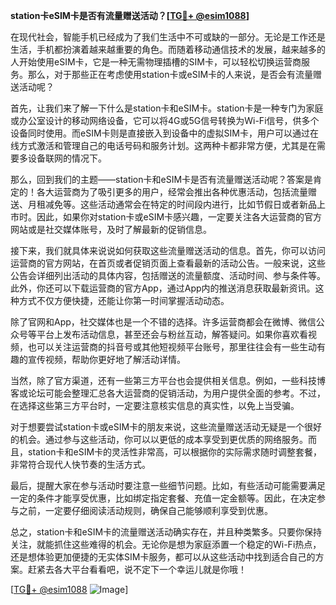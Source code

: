 **station卡eSIM卡是否有流量赠送活动？[[TG💪+ @esim1088](https://t.me/s/esim1088)]**

在现代社会，智能手机已经成为了我们生活中不可或缺的一部分。无论是工作还是生活，手机都扮演着越来越重要的角色。而随着移动通信技术的发展，越来越多的人开始使用eSIM卡，它是一种无需物理插槽的SIM卡，可以轻松切换运营商服务。那么，对于那些正在考虑使用station卡或eSIM卡的人来说，是否会有流量赠送活动呢？

首先，让我们来了解一下什么是station卡和eSIM卡。station卡是一种专门为家庭或办公室设计的移动网络设备，它可以将4G或5G信号转换为Wi-Fi信号，供多个设备同时使用。而eSIM卡则是直接嵌入到设备中的虚拟SIM卡，用户可以通过在线方式激活和管理自己的电话号码和服务计划。这两种卡都非常方便，尤其是在需要多设备联网的情况下。

那么，回到我们的主题——station卡和eSIM卡是否有流量赠送活动呢？答案是肯定的！各大运营商为了吸引更多的用户，经常会推出各种优惠活动，包括流量赠送、月租减免等。这些活动通常会在特定的时间段内进行，比如节假日或者新品上市时。因此，如果你对station卡或eSIM卡感兴趣，一定要关注各大运营商的官方网站或是社交媒体账号，及时了解最新的促销信息。

接下来，我们就具体来说说如何获取这些流量赠送活动的信息。首先，你可以访问运营商的官方网站，在首页或者促销页面上查看最新的活动公告。一般来说，这些公告会详细列出活动的具体内容，包括赠送的流量额度、活动时间、参与条件等。此外，你还可以下载运营商的官方App，通过App内的推送消息获取最新资讯。这种方式不仅方便快捷，还能让你第一时间掌握活动动态。

除了官网和App，社交媒体也是一个不错的选择。许多运营商都会在微博、微信公众号等平台上发布活动信息，甚至还会与粉丝互动，解答疑问。如果你喜欢看视频，也可以关注运营商的抖音号或其他短视频平台账号，那里往往会有一些生动有趣的宣传视频，帮助你更好地了解活动详情。

当然，除了官方渠道，还有一些第三方平台也会提供相关信息。例如，一些科技博客或论坛可能会整理汇总各大运营商的促销活动，为用户提供全面的参考。不过，在选择这些第三方平台时，一定要注意核实信息的真实性，以免上当受骗。

对于想要尝试station卡或eSIM卡的朋友来说，这些流量赠送活动无疑是一个很好的机会。通过参与这些活动，你可以以更低的成本享受到更优质的网络服务。而且，station卡和eSIM卡的灵活性非常高，可以根据你的实际需求随时调整套餐，非常符合现代人快节奏的生活方式。

最后，提醒大家在参与活动时要注意一些细节问题。比如，有些活动可能需要满足一定的条件才能享受优惠，比如绑定指定套餐、充值一定金额等。因此，在决定参与之前，一定要仔细阅读活动规则，确保自己能够顺利享受到优惠。

总之，station卡和eSIM卡的流量赠送活动确实存在，并且种类繁多。只要你保持关注，就能抓住这些难得的机会。无论你是想为家庭添置一个稳定的Wi-Fi热点，还是想体验更加便捷的无实体SIM卡服务，都可以从这些活动中找到适合自己的方案。赶紧去各大平台看看吧，说不定下一个幸运儿就是你哦！

[[TG💪+ @esim1088](https://t.me/s/esim1088) ![Image](https://i.postimg.cc/4NQfJmqS/Snipaste-2025-05-13-00-14-12.png)]